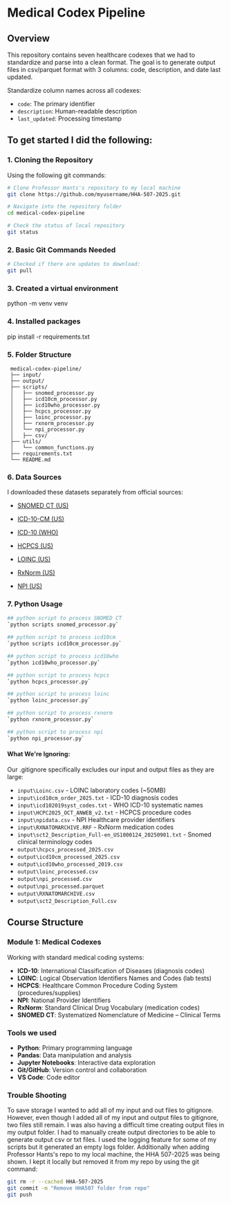 # Medical Codex Pipeline

## Overview
This repository contains seven healthcare codexes that we had to standardize and parse into a clean format. The goal is to generate output files in csv/parquet format with 3 columns: code, description, and date last updated. 

Standardize column names across all codexes:
- `code`: The primary identifier
- `description`: Human-readable description
- `last_updated`: Processing timestamp

## To get started I did the following:

### 1. Cloning the Repository
Using the following git commands:

```bash
# Clone Professor Hants's repository to my local machine
git clone https://github.com/myusername/HHA-507-2025.git

# Navigate into the repository folder
cd medical-codex-pipeline

# Check the status of local repository
git status
```

### 2. Basic Git Commands Needed
```bash
# Checked if there are updates to download: 
git pull
```
### 3. Created a virtual environment
python -m venv venv

### 4. Installed packages
pip install -r requirements.txt

### 5. Folder Structure
  ```
   medical-codex-pipeline/
   ├── input/
   ├── output/
   ├── scripts/
   │   ├── snomed_processor.py
   │   ├── icd10cm_processor.py
   │   ├── icd10who_processor.py
   │   ├── hcpcs_processor.py
   │   ├── loinc_processor.py
   │   ├── rxnorm_processor.py
   │   └── npi_processor.py
   │   ├── csv/
   ├── utils/
   │   └── common_functions.py
   ├── requirements.txt
   └── README.md

```
### 6. Data Sources
I downloaded these datasets separately from official sources:

- [SNOMED CT (US)](https://www.nlm.nih.gov/healthit/snomedct/archive.html)

- [ICD-10-CM (US)](https://www.cms.gov/medicare/coding-billing/icd-10-codes) 

- [ICD-10 (WHO)](https://icdcdn.who.int/icd10/index.html)

- [HCPCS (US)](https://www.cms.gov/medicare/coding-billing/healthcare-common-procedure-system/quarterly-update)

- [LOINC (US)](https://loinc.org/downloads/) 

- [RxNorm (US)](https://www.nlm.nih.gov/research/umls/rxnorm/docs/rxnormfiles.html)

- [NPI (US)](https://download.cms.gov/nppes/NPI_Files.html)

### 7. Python Usage 
```bash 
## python script to process SNOMED CT
`python scripts snomed_processor.py`

## python script to process icd10cm 
`python scripts icd10cm_processor.py`

## python script to process icd10who
`python icd10who_processor.py`

## python script to process hcpcs
`python hcpcs_processor.py`

## python script to process loinc
`python loinc_processor.py`

## python script to process rxnorm
`python rxnorm_processor.py`

## python script to process npi
`python npi_processor.py`
```
#### What We're Ignoring:
Our .gitignore specifically excludes our input and output files as they are large:
- `input\Loinc.csv` - LOINC laboratory codes (~50MB)
- `input\icd10cm_order_2025.txt` - ICD-10 diagnosis codes
- `input\icd102019syst_codes.txt` - WHO ICD-10 systematic names
- `input\HCPC2025_OCT_ANWEB_v2.txt` - HCPCS procedure codes
- `input\npidata.csv` - NPI Healthcare provider identifiers
- `input\RXNATOMARCHIVE.RRF` - RxNorm medication codes
- `input\sct2_Description_Full-en_US1000124_20250901.txt` - Snomed clinical terminology codes
- `output\hcpcs_processed_2025.csv` 
- `output\icd10cm_processed_2025.csv`
- `output\icd10who_processed_2019.csv`
- `output\loinc_processed.csv`
- `output\npi_processed.csv`
- `output\npi_processed.parquet`
- `output\RXNATOMARCHIVE.csv`
- `output\sct2_Description_Full.csv`

## Course Structure
### Module 1: Medical Codexes
Working with standard medical coding systems:
- **ICD-10**: International Classification of Diseases (diagnosis codes)
- **LOINC**: Logical Observation Identifiers Names and Codes (lab tests)
- **HCPCS**: Healthcare Common Procedure Coding System (procedures/supplies)
- **NPI**: National Provider Identifiers
- **RxNorm**: Standard Clinical Drug Vocabulary (medication codes)
- **SNOMED CT**: Systematized Nomenclature of Medicine – Clinical Terms

### Tools we used 
- **Python**: Primary programming language
- **Pandas**: Data manipulation and analysis
- **Jupyter Notebooks**: Interactive data exploration
- **Git/GitHub**: Version control and collaboration
- **VS Code**: Code editor

### Trouble Shooting
To save storage I wanted to add all of my input and out files to gitignore. However, even though I added all of my input and output files to gitignore, two files still remain. 
I was also having a difficult time creating output files in my output folder. I had to manually create output directories to be able to generate output csv or txt files. 
I used the logging feature for some of my scripts but it generated an empty logs folder. 
Additionally when adding Professor Hants's repo to my local machine, the HHA 507-2025 was being shown. I kept it locally but removed it from my repo by using the git command: 
```bash
git rm -r --cached HHA-507-2025
git commit -m "Remove HHA507 folder from repo"
git push
``` 


